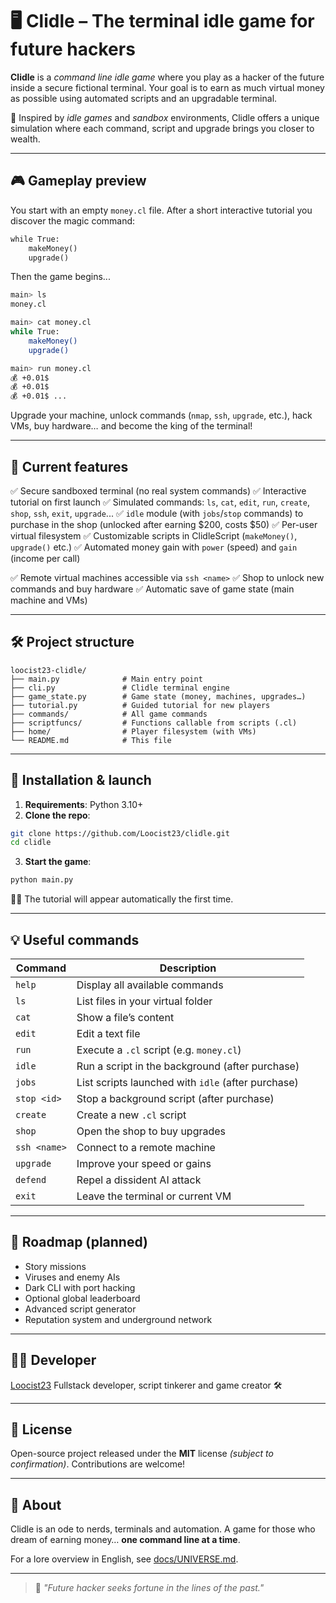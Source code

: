 # 🖥️ Clidle – The terminal idle game for future hackers

**Clidle** is a *command line idle game* where you play as a hacker of the future inside a secure fictional terminal. Your goal is to earn as much virtual money as possible using automated scripts and an upgradable terminal.

🧠 Inspired by *idle games* and *sandbox* environments, Clidle offers a unique simulation where each command, script and upgrade brings you closer to wealth.

---

## 🎮 Gameplay preview

You start with an empty `money.cl` file. After a short interactive tutorial you discover the magic command:

```cl
while True:
    makeMoney()
    upgrade()
```

Then the game begins...

```bash
main> ls
money.cl

main> cat money.cl
while True:
    makeMoney()
    upgrade()

main> run money.cl
💰 +0.01$
💰 +0.01$
💰 +0.01$ ...
```

Upgrade your machine, unlock commands (`nmap`, `ssh`, `upgrade`, etc.), hack VMs, buy hardware… and become the king of the terminal!

---

## 🧰 Current features

✅ Secure sandboxed terminal (no real system commands)
✅ Interactive tutorial on first launch
✅ Simulated commands: `ls`, `cat`, `edit`, `run`, `create`, `shop`, `ssh`, `exit`, `upgrade`...
✅ `idle` module (with `jobs`/`stop` commands) to purchase in the shop (unlocked after earning $200, costs $50)
✅ Per-user virtual filesystem
✅ Customizable scripts in ClidleScript (`makeMoney()`, `upgrade()` etc.)
✅ Automated money gain with `power` (speed) and `gain` (income per call)

✅ Remote virtual machines accessible via `ssh <name>`
✅ Shop to unlock new commands and buy hardware
✅ Automatic save of game state (main machine and VMs)

---

## 🛠️ Project structure

```
loocist23-clidle/
├── main.py              # Main entry point
├── cli.py               # Clidle terminal engine
├── game_state.py        # Game state (money, machines, upgrades…)
├── tutorial.py          # Guided tutorial for new players
├── commands/            # All game commands
├── scriptfuncs/         # Functions callable from scripts (.cl)
├── home/                # Player filesystem (with VMs)
└── README.md            # This file
```

---

## 🧪 Installation & launch

1. **Requirements**: Python 3.10+
2. **Clone the repo**:

```bash
git clone https://github.com/Loocist23/clidle.git
cd clidle
```

3. **Start the game**:

```bash
python main.py
```

👩‍🏫 The tutorial will appear automatically the first time.

---

## 💡 Useful commands

| Command        | Description                                       |
|----------------|---------------------------------------------------|
| `help`         | Display all available commands                     |
| `ls`           | List files in your virtual folder                  |
| `cat`          | Show a file’s content                              |
| `edit`         | Edit a text file                                  |
| `run`          | Execute a `.cl` script (e.g. `money.cl`)           |
| `idle`         | Run a script in the background (after purchase)    |
| `jobs`         | List scripts launched with `idle` (after purchase) |
| `stop <id>`    | Stop a background script (after purchase)          |
| `create`       | Create a new `.cl` script                          |
| `shop`         | Open the shop to buy upgrades                      |
| `ssh <name>`   | Connect to a remote machine                        |
| `upgrade`      | Improve your speed or gains                        |
| `defend`       | Repel a dissident AI attack                        |
| `exit`         | Leave the terminal or current VM                   |

---

## 🚧 Roadmap (planned)

- Story missions
- Viruses and enemy AIs
- Dark CLI with port hacking
- Optional global leaderboard
- Advanced script generator
- Reputation system and underground network

---

## 🧑‍💻 Developer

[Loocist23](https://github.com/Loocist23)
Fullstack developer, script tinkerer and game creator 🛠️

---

## 📜 License

Open-source project released under the **MIT** license *(subject to confirmation)*.
Contributions are welcome!

---

## 🌟 About

Clidle is an ode to nerds, terminals and automation.
A game for those who dream of earning money… **one command line at a time**.

For a lore overview in English, see [docs/UNIVERSE.md](docs/UNIVERSE.md).

---

> 🧾 *"Future hacker seeks fortune in the lines of the past."*
